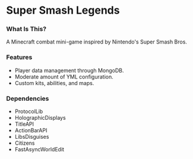 # Super Smash Legends #

### What Is This? ###

A Minecraft combat mini-game inspired by Nintendo's Super Smash Bros.

### Features ###

- Player data management through MongoDB.
- Moderate amount of YML configuration.
- Custom kits, abilities, and maps.

### Dependencies ###

- ProtocolLib
- HolographicDisplays
- TitleAPI
- ActionBarAPI
- LibsDisguises
- Citizens
- FastAsyncWorldEdit
